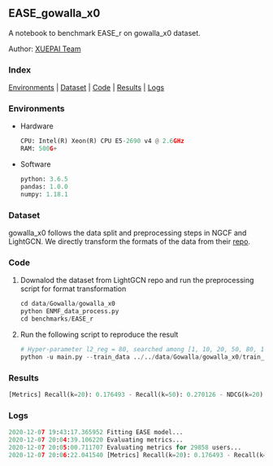 ## EASE_gowalla_x0 

A notebook to benchmark EASE_r on gowalla_x0 dataset.

Author: [XUEPAI Team](https://github.com/xue-pai)


### Index
[Environments](#Environments) | [Dataset](#Dataset) | [Code](#Code) | [Results](#Results) | [Logs](#Logs)

### Environments
+ Hardware

    ```python
    CPU: Intel(R) Xeon(R) CPU E5-2690 v4 @ 2.6GHz
    RAM: 500G+
    ```
+ Software

    ```python
    python: 3.6.5
    pandas: 1.0.0
    numpy: 1.18.1
    ```

### Dataset
gowalla_x0 follows the data split and preprocessing steps in NGCF and LightGCN. We directly transform the formats of the data from their [repo](https://github.com/kuandeng/LightGCN/tree/master/Data).


### Code

1. Downalod the dataset from LightGCN repo and run the preprocessing script for format transformation

    ```python
    cd data/Gowalla/gowalla_x0
    python ENMF_data_process.py
    cd benchmarks/EASE_r
    ```

2. Run the following script to reproduce the result

    ```python
    # Hyper-parameter l2_reg = 80, searched among [1, 10, 20, 50, 80, 100, 150, 200, 500]
    python -u main.py --train_data ../../data/Gowalla/gowalla_x0/train_enmf.txt --test_data ../../data/Gowalla/gowalla_x0/test_enmf.txt --l2_reg 80
    ```


### Results
```python
[Metrics] Recall(k=20): 0.176493 - Recall(k=50): 0.270126 - NDCG(k=20): 0.146657 - NDCG(k=50): 0.175974 - HitRate(k=20): 0.572677 - HitRate(k=50): 0.708051
```


### Logs
```python
2020-12-07 19:43:17.365952 Fitting EASE model...
2020-12-07 20:04:39.106220 Evaluating metrics...
2020-12-07 20:05:00.711707 Evaluating metrics for 29858 users...
2020-12-07 20:06:22.041540 [Metrics] Recall(k=20): 0.176493 - Recall(k=50): 0.270126 - NDCG(k=20): 0.146657 - NDCG(k=50): 0.175974 - HitRate(k=20): 0.572677 - HitRate(k=50): 0.708051
```


